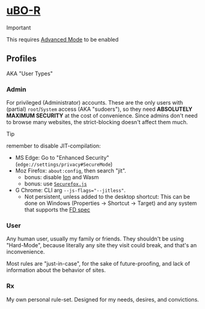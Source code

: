# [uBO-R](https://github.com/gorhill/uBlock/wiki/Dashboard:-My-rules)
> [!important]
> This requires [Advanced Mode](https://github.com/gorhill/uBlock/wiki/Advanced-user-features) to be enabled

## Profiles
AKA "User Types"

### Admin
For privileged (Administrator) accounts. These are the only users with (partial) `root`/`System` access (AKA "sudoers"), so they need **ABSOLUTELY MAXIMUM SECURITY** at the cost of convenience. Since admins don't need to browse many websites, the strict-blocking doesn't affect them much.

> [!tip]
> remember to disable JIT-compilation:
> - MS Edge: Go to "Enhanced Security" (`edge://settings/privacy#SecureMode`)
> - Moz Firefox: `about:config`, then search "jit".
> 	- bonus: disable [Ion](https://wiki.mozilla.org/IonMonkey) and Wasm
> 	- bonus: use [`Securefox.js`](https://github.com/yokoffing/Betterfox)
> - G Chrome: CLI arg `--js-flags="--jitless"`.
> 	- Not persistent, unless added to the desktop shortcut: This can be done on Windows (Properties -> Shortcut -> Target) and any system that supports the [FD spec](https://specifications.freedesktop.org/desktop-entry-spec/latest/ar01s07.html)

### User
Any human user, usually my family or friends. They shouldn't be using "Hard-Mode", because literally any site they visit could break, and that's an inconvenience.

Most rules are "just-in-case", for the sake of future-proofing, and lack of information about the behavior of sites.

### Rx
My own personal rule-set. Designed for my needs, desires, and convictions.

